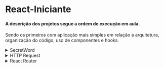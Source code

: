 # React-Iniciante

#### A descrição dos projetos segue a ordem de execução em aula.
Sendo os primeiros com aplicação mais simples em relação a arquitetura, organização do código, uso de componentes e hooks.


<details>
  <summary>SecretWord</summary>
  
- Projeto de um jogo similar ao jogo da forca.
  
- Nesse projeto as "responsabilidades" estão concentradas no App.
 
- É o primeiro projeto do curso, então foi criado de forma mais básica, sem usar todos os recursos do react.
 
  ![SecretWord](https://github.com/JuCouto/React-Iniciante/assets/100319483/17997dd8-ed8d-49e2-bbc0-a599f28c5c16)

** sugestão de melhoria: mostrar a palavra completa ao acertar todas asletras, no momento está trocando para a próxima palavra. 
</details>

<details>
  <summary>HTTP Request</summary>

  #### API
  - O projeto apresenta simulação de API utilizando o json server (npm i json-server)
  - Para acessa-lo criar uma pasta "data"e arquivo db.json. colar seu modelo de json a ser consumido.
  - No package.json em scripts colar:   <br>"server": "json-server --watch data/db.json".
  - Para rodar o projeto, iniciar com  o jsonserver, pois por default ele abre na porta 3000.<br>
o react vai abrir em outra porta se a 3000 estiver ocupada, ou usando o vite vai abrir  na 5173
  - <b>npm run server</b>

  - O código possui comentários para facilitar o acompanhamento no que foi acrescentado nas aulas.
![Http](https://github.com/JuCouto/React-Iniciante/assets/100319483/079a99c9-aabb-4709-a2d3-c6ff2df297ef)

</details>

<details>
  <summary>React Router</summary>


</details>
